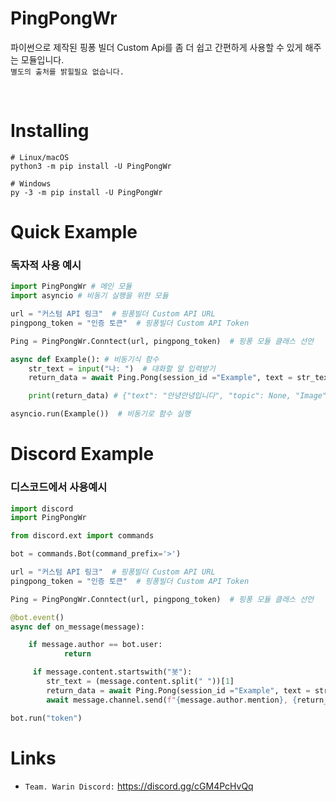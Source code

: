 # PingPongWr

파이썬으로 제작된 핑퐁 빌더 Custom Api를 좀 더 쉽고 간편하게 사용할 수 있게 해주는 모듈입니다.
</br>
`별도의 출처를 밝힐필요 없습니다.`

</br>

# Installing

```
# Linux/macOS
python3 -m pip install -U PingPongWr

# Windows
py -3 -m pip install -U PingPongWr
```

# Quick Example

### 독자적 사용 예시

```python
import PingPongWr # 메인 모듈
import asyncio # 비동기 실행을 위한 모듈

url = "커스텀 API 링크"  # 핑퐁빌더 Custom API URL
pingpong_token = "인증 토큰"  # 핑퐁빌더 Custom API Token

Ping = PingPongWr.Conntect(url, pingpong_token)  # 핑퐁 모듈 클래스 선언

async def Example(): # 비동기식 함수
    str_text = input("나: ")  # 대화할 말 입력받기
    return_data = await Ping.Pong(session_id ="Example", text = str_text, topic = True, image = True, dialog = True) # 핑퐁빌더 API에 Post 요청

    print(return_data) # {"text": "안녕안녕입니다", "topic": None, "Image": None}

asyncio.run(Example())  # 비동기로 함수 실행
```

# Discord Example

### 디스코드에서 사용예시

```python
import discord
import PingPongWr

from discord.ext import commands

bot = commands.Bot(command_prefix='>')

url = "커스텀 API 링크"  # 핑퐁빌더 Custom API URL
pingpong_token = "인증 토큰"  # 핑퐁빌더 Custom API Token

Ping = PingPongWr.Conntect(url, pingpong_token)  # 핑퐁 모듈 클래스 선언

@bot.event()
async def on_message(message):

    if message.author == bot.user:
            return

     if message.content.startswith("봇"):
        str_text = (message.content.split(" "))[1]
        return_data = await Ping.Pong(session_id ="Example", text = str_text, topic = True, image = True, dialog = True) # 핑퐁빌더 API에 Post 요청
        await message.channel.send(f"{message.author.mention}, {return_data["text"]}")

bot.run("token")
```

# Links

-   `Team. Warin Discord:` https://discord.gg/cGM4PcHvQq

